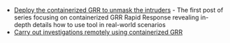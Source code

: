 * [Deploy the containerized GRR to unmask the intruders](https://jyvsectec.fi/2020/04/deploy-the-containerized-grr-to-unmask-the-intruders/) - The first post of series focusing on containerized GRR Rapid Response revealing in-depth details how to use tool in real-world scenarios
* [Carry out investigations remotely using containerized GRR](https://jyvsectec.fi/2020/05/carry-out-investigations-remotely-using-containerized-grr/)
